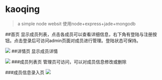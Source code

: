 # kaoqing
>a simple node websit
使用node+express+jade+mongodb

##首页
显示成员列表，点击各成员可以查看详细信息，右下角有登陆与注册按钮。点击登录后可访问admin页面对成员进行管理。登陆状态可保持。

![](http://ww3.sinaimg.cn/large/891a8afbjw1f5z6fzoejgj211y0humzt.jpg)
##详情页
显示成员详情

![](http://ww1.sinaimg.cn/mw690/891a8afbjw1f5z6fzuzunj211y0gm0v9.jpg)
###成员列表页
管理员可访问，可以对成员信息修改或删除

###成员信息录入页
![](http://ww2.sinaimg.cn/mw690/891a8afbjw1f5z6fz2ndaj211y0hxab6.jpg)
